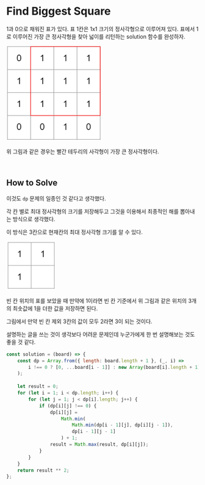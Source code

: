 # Find Biggest Square

1과 0으로 채워진 표가 있다. 표 1칸은 1x1 크기의 정사각형으로 이루어져 있다. 표에서 1로 이루어진 가장 큰 정사각형을 찾아 넓이를 리턴하는 solution 함수를 완성하자.

![square](./img/square.PNG)

위 그림과 같은 경우는 빨간 테두리의 사각형이 가장 큰 정사각형이다.

<br>

## How to Solve

이것도 `dp` 문제의 일종인 것 같다고 생각했다.

각 칸 별로 최대 정사각형의 크기를 저장해두고 그것을 이용해서 최종적인 해를 뽑아내는 방식으로 생각했다.

이 방식은 3칸으로 현재칸의 최대 정사각형 크기를 알 수 있다.

![part1](./img/part1.PNG)

빈 칸 위치의 표를 보았을 때 만약에 1이라면 빈 칸 기준에서 위 그림과 같은 위치의 3개의 최솟값에 1을 더한 값을 저장하면 된다.

그림에서 만약 빈 칸 제외 3칸의 값이 모두 2라면 3이 되는 것이다.

설명하는 글을 쓰는 것이 생각보다 어려운 문제인데 누군가에게 한 번 설명해보는 것도 좋을 것 같다.

```js
const solution = (board) => {
    const dp = Array.from({ length: board.length + 1 }, (_, i) =>
        i !== 0 ? [0, ...board[i - 1]] : new Array(board[i].length + 1).fill(0)
    );

    let result = 0;
    for (let i = 1; i < dp.length; i++) {
        for (let j = 1; j < dp[i].length; j++) {
            if (dp[i][j] !== 0) {
                dp[i][j] =
                    Math.min(
                        Math.min(dp[i - 1][j], dp[i][j - 1]),
                        dp[i - 1][j - 1]
                    ) + 1;
                result = Math.max(result, dp[i][j]);
            }
        }
    }
    return result ** 2;
};
```

